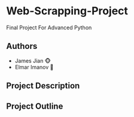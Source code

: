 # Web-Scrapping-Project
Final Project For Advanced Python

## Authors
- James Jian 🐵
- Elmar Imanov 🐼

## Project Description

## Project Outline
